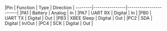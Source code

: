 |Pin    | Function       | Type     | Direction  |
--------|----------------|-----------------------|
|PA1    | Battery        | Analog   |     In     |
|PA7    | UART RX        | Digital  |     In     |
|PB0    | UART TX        | Digital  |     Out    |
|PB3    | XBEE Sleep     | Digital  |     Out    |
|PC2    | SDA            | Digital  |     In/Out |
|PC4    | SCK            | Digital  |     Out    |
